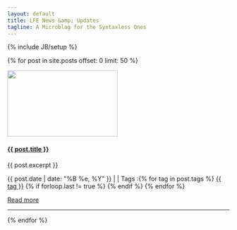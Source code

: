 ```yaml
---
layout: default
title: LFE News &amp; Updates
tagline: A Microblog for the Syntaxless Ones
---
```

{% include JB/setup %}

{% for post in site.posts offset: 0 limit: 50 %}
<div class="row">
  <div class="span7">
    <div class="row">
      <div class="span2">
        <a href="{{ post.url }}" >
            <img border="0" width="250" height="150" src="/img/posts/{{ post.image }}" alt="">
        </a>
      </div>
      <div class="span5">
		<h4><strong><a href="{{ post.url }}">{{ post.title }}</a></strong></h4>
        <p>
          {{ post.excerpt }}
        </p>
		<p>
          <i class="icon-calendar"></i> {{ post.date | date: "%B %e, %Y" }}
          | <i class="icon-comment"></i> <a href="http://erjjones.github.com{{ post.url }}#disqus_thread" data-disqus-identifier="{{ post.url }}"></a>
		  | <i class="icon-tags"></i> Tags :{% for tag in post.tags %} <a href="/tags/{{ tag }}" rel="tooltip" title="View posts tagged with &quot;{{ tag }}&quot;"><span class="label label-info">{{ tag }}</span></a>  {% if forloop.last != true %} {% endif %} {% endfor %}
        </p>
        <p><a href="{{ post.url }}">Read more</a></p>
      </div>
    </div>
	<hr>
  </div>
</div>
{% endfor %}

